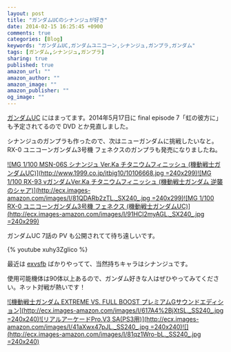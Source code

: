 ```yaml
---
layout: post
title: "ガンダムUCのシナンジュが好き"
date: 2014-02-15 16:25:45 +0900
comments: true
categories: [Blog]
keywords: "ガンダムUC,ガンダムユニコーン,シナンジュ,ガンプラ,ガンダム"
tags: [ガンダム,シナンジュ,ガンプラ]
sharing: true
published: true
amazon_url: ""
amazon_author: ""
amazon_image: ""
amazon_publisher: ""
og_image: ""
---
```


[ガンダムUC](http://www.gundam-unicorn.net/) にはまってます。2014年5月17日に final episode 7「虹の彼方に」も予定されてるので DVD とか見直しました。

シナンジュのガンプラも作ったので、次はニューガンダムに挑戦したいなと。RX-0 ユニコーンガンダム3号機 フェネクスのガンプラも発売になりましたね。

[![MG 1/100 MSN-06S シナンジュ Ver.Ka チタニウムフィニッシュ (機動戦士ガンダムUC)](http://www.1999.co.jp/itbig10/10106668.jpg =240x299)](http://www.amazon.co.jp/gp/product/B0032ZD5OI?ie=UTF8&camp=247&creativeASIN=B0032ZD5OI&linkCode=xm2&tag=sorehabooks-22)[![MG 1/100 RX-93 vガンダムVer.Ka チタニウムフィニッシュ (機動戦士ガンダム 逆襲のシャア)](http://ecx.images-amazon.com/images/I/81QDARb2zTL._SX240_.jpg =240x299)](http://www.amazon.co.jp/gp/product/B00FKL68XM?ie=UTF8&camp=247&creativeASIN=B00FKL68XM&linkCode=xm2&tag=sorehabooks-22)[![MG 1/100 RX-0 ユニコーンガンダム3号機 フェネクス (機動戦士ガンダムUC)](http://ecx.images-amazon.com/images/I/91HCl2myAGL._SX240_.jpg =240x299)](http://www.amazon.co.jp/gp/product/B00HCV6T6E?ie=UTF8&camp=247&creativeASIN=B00HCV6T6E&linkCode=xm2&tag=sorehabooks-22)

<!-- more -->

ガンダムUC 7話の PV も公開されてて待ち遠しいです。

{% youtube xuhy3ZgIico %}

最近は [exvsfb](http://exvsfb.ggame.jp/) ばかりやってて、当然持ちキャラはシナンジュです。

使用可能機体は90体以上あるので、ガンダム好きな人はぜひやってみてください。ネット対戦が熱いです！

[![機動戦士ガンダム EXTREME VS. FULL BOOST プレミアムGサウンドエディション](http://ecx.images-amazon.com/images/I/617A4%2BjXtSL._SS240_.jpg =240x240)](http://www.amazon.co.jp/gp/product/B00G4R5J04?ie=UTF8&camp=247&creativeASIN=B00G4R5J04&linkCode=xm2&tag=sorehabooks-22)[![リアルアーケードPro.V3 SA(PS3用)](http://ecx.images-amazon.com/images/I/41aXwx47pJL._SS240_.jpg =240x240)](http://www.amazon.co.jp/gp/product/B002YT9PSI?ie=UTF8&camp=247&creativeASIN=B002YT9PSI&linkCode=xm2&tag=sorehabooks-22)[![](http://ecx.images-amazon.com/images/I/81qz1Wro-bL._SS240_.jpg =240x240)](http://www.amazon.co.jp/gp/product/B004KJ41ES?ie=UTF8&camp=247&creativeASIN=B004KJ41ES&linkCode=xm2&tag=sorehabooks-22)


